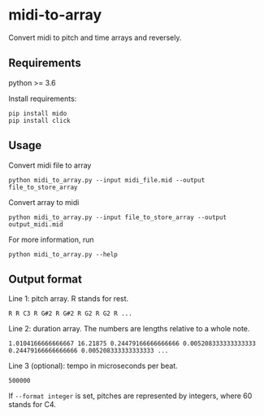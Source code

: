 # midi-to-array
Convert midi to pitch and time arrays and reversely.

## Requirements

python >= 3.6

Install requirements:

```shell
pip install mido
pip install click
```

## Usage

Convert midi file to array

```shell
python midi_to_array.py --input midi_file.mid --output file_to_store_array
```

Convert array to midi

```shell
python midi_to_array.py --input file_to_store_array --output output_midi.mid
```

For more information, run

```shell
python midi_to_array.py --help
```

## Output format

Line 1: pitch array. R stands for rest.

```
R R C3 R G#2 R G#2 R G2 R G2 R ...
```

Line 2: duration array. The numbers are lengths relative to a whole note.

```
1.0104166666666667 16.21875 0.24479166666666666 0.005208333333333333 0.24479166666666666 0.005208333333333333 ...
```

Line 3 (optional): tempo in microseconds per beat.

```
500000
```

If ``--format integer`` is set, pitches are represented by integers, where 60 stands for C4.

